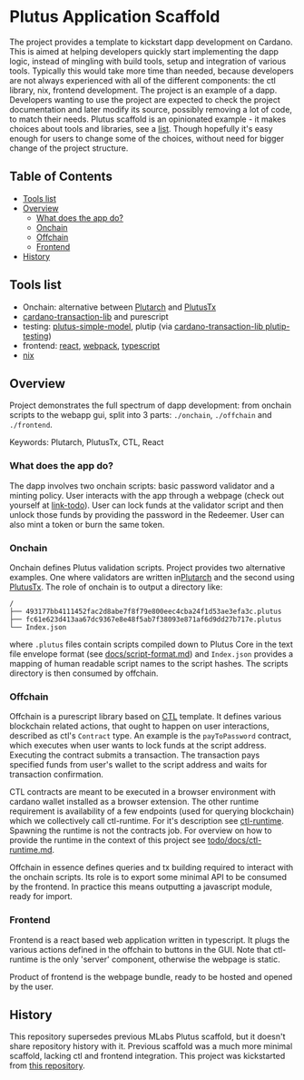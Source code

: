 # Plutus Application Scaffold

The project provides a template to kickstart dapp development on Cardano.
This is aimed at helping developers quickly start implementing the dapp logic, instead of mingling with build tools, setup and integration of various tools.
Typically this would take more time than needed, because developers are not always experienced with all of the different components: the ctl library, nix, frontend development.
The project is an example of a dapp. Developers wanting to use the project are expected to check the project documentation
and later modify its source, possibly removing a lot of code, to match their needs.
Plutus scaffold is an opinionated example - it makes choices about tools and libraries, see a [list](#tools-list).
Though hopefully it's easy enough for users to change some of the choices, without need for bigger change of the project structure.

## Table of Contents

- [Tools list](#tools-list)
- [Overview](#overview)
  - [What does the app do?](#what-does-the-app-do)
  - [Onchain](#onchain)
  - [Offchain](#offchain)
  - [Frontend](#frontend)
- [History](#history)

## Tools list

- Onchain: alternative between [Plutarch](https://github.com/Plutonomicon/plutarch-plutus) and [PlutusTx](https://plutus.readthedocs.io/en/latest/tutorials/plutus-tx.html)
- [cardano-transaction-lib](https://github.com/Plutonomicon/cardano-transaction-lib) and purescript
- testing: [plutus-simple-model](https://github.com/mlabs-haskell/plutus-simple-model), plutip (via [cardano-transaction-lib plutip-testing](https://github.com/Plutonomicon/cardano-transaction-lib/blob/develop/doc/plutip-testing.md))
- frontend: [react](https://react.dev/), [webpack](https://webpack.js.org/), [typescript](https://www.typescriptlang.org/)
- [nix](https://nixos.org/)

## Overview

Project demonstrates the full spectrum of dapp development: from onchain scripts to the webapp gui, split into 3 parts: `./onchain`, `./offchain` and `./frontend`.

Keywords: Plutarch, PlutusTx, CTL, React

### What does the app do?

The dapp involves two onchain scripts: basic password validator and a minting policy. User interacts with the app
through a webpage (check out yourself at [link-todo](TODO)). User can lock funds at the validator script and then unlock those funds by providing the password in the Redeemer. User can also mint a token or burn the same token.

### Onchain

Onchain defines Plutus validation scripts. Project provides two alternative examples. One where validators are written in[Plutarch](https://github.com/Plutonomicon/plutarch-plutus) and the second using [PlutusTx](https://plutus.readthedocs.io/en/latest/tutorials/plutus-tx.html). The role of onchain is to output a directory like:

```
/
├── 493177bb4111452fac2d8abe7f8f79e800eec4cba24f1d53ae3efa3c.plutus
├── fc61e623d413aa67dc9367e8e48f5ab7f38093e871af6d9dd27b717e.plutus
└── Index.json
```

where `.plutus` files contain scripts compiled down to Plutus Core in the text file envelope format (see [docs/script-format.md](docs/script-format.md)) and `Index.json` provides a mapping of human readable script names to the script hashes.
The scripts directory is then consumed by offchain.

### Offchain

Offchain is a purescript library based on [CTL](https://github.com/Plutonomicon/cardano-transaction-lib) template.
It defines various blockchain related actions, that ought to happen on user interactions, described as ctl's `Contract` type.
An example is the `payToPassword` contract, which executes when user wants to lock funds at the script address. Executing the contract submits a transaction. The transaction pays specified funds from user's wallet to the script address and waits for transaction confirmation.

CTL contracts are meant to be executed in a browser environment with cardano wallet installed as a browser extension.
The other runtime requirement is availability of a few endpoints (used for querying blockchain) which we collectively call ctl-runtime. For it's description see [ctl-runtime](https://github.com/Plutonomicon/cardano-transaction-lib/blob/develop/doc/runtime.md). Spawning the runtime is not the contracts job. For overview on how to provide the runtime in the context of this project see [todo/docs/ctl-runtime.md](docs/ctl-runtime.md).

Offchain in essence defines queries and tx building required to interact with the onchain scripts. Its role is to export some minimal API to be consumed by the frontend. In practice this means outputting a javascript module, ready for import.

### Frontend

Frontend is a react based web application written in typescript. It plugs the various actions defined in the offchain to buttons in the GUI. Note that ctl-runtime is the only 'server' component, otherwise the webpage is static.

Product of frontend is the webpage bundle, ready to be hosted and opened by the user.

## History

This repository supersedes previous MLabs Plutus scaffold, but it doesn't share repository history with it.
Previous scaffold was a much more minimal scaffold, lacking ctl and frontend integration.
This project was kickstarted from [this repository](https://github.com/Mr-Andersen/ctl-multisign-mre).
